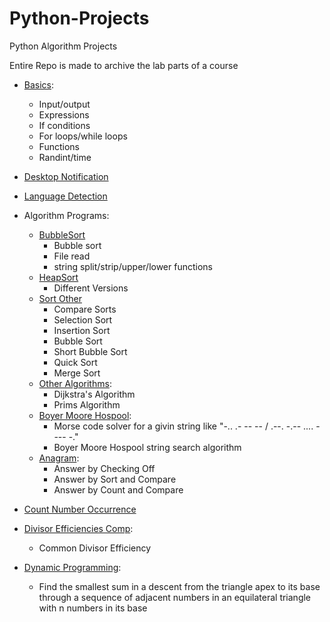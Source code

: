 # Python-Projects

Python Algorithm Projects

Entire Repo is made to archive the lab parts of a course

- [Basics](Python%20Basics/):
  - Input/output
  - Expressions
  - If conditions
  - For loops/while loops
  - Functions
  - Randint/time

- [Desktop Notification](Desktop_Notifications/)
- [Language Detection](Language%20Detection/)

- Algorithm Programs:
  - [BubbleSort](Algorithm%20Programs/HomeWork2-Bubble_Sort/)
    - Bubble sort
    - File read
    - string split/strip/upper/lower functions
  - [HeapSort](Algorithm%20Programs/HeapSort)
    - Different Versions
  - [Sort Other](Algorithm%20Programs/Sort-Other)
    - Compare Sorts
    - Selection Sort
    - Insertion Sort
    - Bubble Sort
    - Short Bubble Sort
    - Quick Sort
    - Merge Sort
  - [Other Algorithms](Algorithm%20Programs/Other-Algorithms):
    - Dijkstra's Algorithm
    - Prims Algorithm
  - [Boyer Moore Hospool](Algorithms%20Programs/Boyer%20Moore%20Horspool/):
    - Morse code solver for a givin string like "-.. .- -- -- / .--. -.-- .... - --- -."
    - Boyer Moore Hospool string search algorithm
  - [Anagram](Algorithms%20Programs/Anagram/):
    - Answer by Checking Off
    - Answer by Sort and Compare
    - Answer by Count and Compare
  
- [Count Number Occurrence](/Count_Number_Occurence/)

- [Divisor Efficiencies Comp](/Python_Divisor_Efficiencies_Comp/):
  - Common Divisor Efficiency

- [Dynamic Programming](HomeWork5-Dynamic_Programming/):
  - Find the smallest sum in a descent from the triangle apex to its base through a sequence of adjacent numbers in an equilateral triangle with n numbers in its base